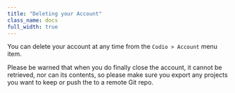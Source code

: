```yaml
---
title: "Deleting your Account"
class_name: docs
full_width: true
---
```


You can delete your account at any time from the `Codio > Account` menu item.

Please be warned that when you do finally close the account, it cannot be retrieved, nor can its contents, so please make sure you export any projects you want to keep or push the to a remote Git repo.

